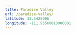 ```yaml
---
title: Paradise Valley
url: /paradise-valley/
latitude: 33.5428006
longitude: -111.95560010000001
---
```

